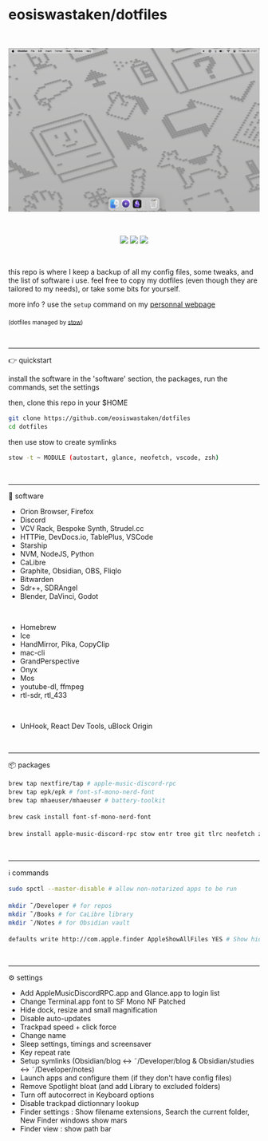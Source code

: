 # eosiswastaken/dotfiles

<br>

![image](https://raw.githubusercontent.com/eosiswastaken/dotfiles/main/.github/screen.png)

<br>

<p align="center">
  <img src="https://img.shields.io/badge/macbook_air-000000?style=for-the-badge&logo=apple&logoColor=white" />
  <img src="https://img.shields.io/badge/vscode-3a83cb?style=for-the-badge" />
  <img src="https://img.shields.io/badge/Terminal.app-000000?style=for-the-badge&logo=iterm2&logoColor=white" />
</p>

<br>

this repo is where I keep a backup of all my config files, some tweaks, and the list of software i use.
feel free to copy my dotfiles (even though they are tailored to my needs), or take some bits for yourself.

more info ? use the `setup` command on my [personnal webpage](https://eosis.space)


<sub> (dotfiles managed by [stow](https://www.youtube.com/watch?v=y6XCebnB9gs&t=9s)) </sub>

<br>

---

👉 quickstart

install the software in the 'software' section, the packages, run the commands, set the settings

then, clone this repo in your $HOME

```bash
git clone https://github.com/eosiswastaken/dotfiles
cd dotfiles
```

then use stow to create symlinks


```bash
stow -t ~ MODULE (autostart, glance, neofetch, vscode, zsh)
```

<br>

---

📀 software

- Orion Browser, Firefox
- Discord
- VCV Rack, Bespoke Synth, Strudel.cc
- HTTPie, DevDocs.io, TablePlus, VSCode
- Starship
- NVM, NodeJS, Python
- CaLibre
- Graphite, Obsidian, OBS, Fliqlo
- Bitwarden
- Sdr++, SDRAngel
- Blender, DaVinci, Godot

<br>

- Homebrew
- Ice
- HandMirror, Pika, CopyClip
- mac-cli
- GrandPerspective
- Onyx
- Mos
- youtube-dl, ffmpeg
- rtl-sdr, rtl_433

<br>

- UnHook, React Dev Tools, uBlock Origin

<br>

---

📦 packages


```bash
brew tap nextfire/tap # apple-music-discord-rpc
brew tap epk/epk # font-sf-mono-nerd-font
brew tap mhaeuser/mhaeuser # battery-toolkit

brew cask install font-sf-mono-nerd-font

brew install apple-music-discord-rpc stow entr tree git tlrc neofetch zsh-autosuggestions battery-toolkit font-sf-mono-nerd-font
```

<br>

---

ℹ️ commands

```zsh
sudo spctl --master-disable # allow non-notarized apps to be run

mkdir ˜/Developer # for repos
mkdir ˜/Books # for CaLibre library
mkdir ˜/Notes # for Obsidian vault

defaults write http://com.apple.finder AppleShowAllFiles YES # Show hidden files in Finder
```

<br>

---

⚙️ settings

- Add AppleMusicDiscordRPC.app and Glance.app to login list
- Change Terminal.app font to SF Mono NF Patched
- Hide dock, resize and small magnification
- Disable auto-updates
- Trackpad speed + click force
- Change name
- Sleep settings, timings and screensaver
- Key repeat rate
- Setup symlinks (Obsidian/blog <-> ˜/Developer/blog & Obsidian/studies <-> ˜/Developer/notes)
- Launch apps and configure them (if they don't have config files)
- Remove Spotlight bloat (and add Library to excluded folders)
- Turn off autocorrect in Keyboard options
- Disable trackpad dictionnary lookup
- Finder settings : Show filename extensions, Search the current folder, New Finder windows show mars
- Finder view : show path bar

